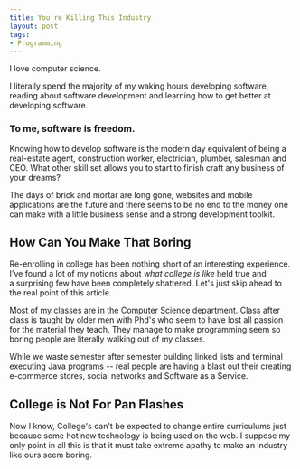 ```yaml
---
title: You're Killing This Industry
layout: post
tags: 
- Programming
---
```

I love computer science.

I literally spend the majority of my waking hours developing software, reading about software development and learning how to get better at developing software.

### To me, software is freedom.

Knowing how to develop software is the modern day equivalent of being a real-estate agent, construction worker, electrician, plumber, salesman and CEO. What other skill set allows you to start to finish craft any business of your dreams?

The days of brick and mortar are long gone, websites and mobile applications are the future and there seems to be no end to the money one can make with a little business sense and a strong development toolkit.

## How Can You Make That Boring

Re-enrolling in college has been nothing short of an interesting experience. I've found a lot of my notions about *what college is like* held true and a surprising few have been completely shattered. Let's just skip ahead to the real point of this article.

Most of my classes are in the Computer Science department. Class after class is taught by older men with Phd's who seem to have lost all passion for the material they teach. They manage to make programming seem so boring people are literally walking out of my classes.

While we waste semester after semester building linked lists and terminal executing Java programs -- real people are having a blast out their creating e-commerce stores, social networks and Software as a Service.

## College is Not For Pan Flashes

Now I know, College's can't be expected to change entire curriculums just because some hot new technology is being used on the web. I suppose my only point in all this is that it must take extreme apathy to make an industry like ours seem boring.